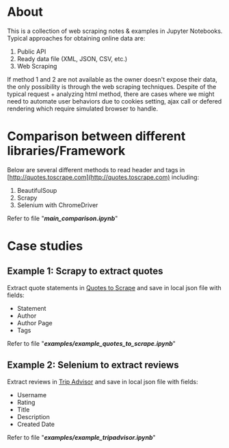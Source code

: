 # About
This is a collection of web scraping notes & examples in Jupyter Notebooks. Typical approaches for obtaining online data are:
1. Public API
2. Ready data file (XML, JSON, CSV, etc.)
3. Web Scraping

If method 1 and 2 are not available as the owner doesn't expose their data, the only possibility is through the web scraping techniques. Despite of the typical request + analyzing html method, there are cases where we might need to automate user behaviors due to cookies setting, ajax call or defered rendering which require simulated browser to handle.

# Comparison between different libraries/Framework
Below are several different methods to read header and tags in [http://quotes.toscrape.com](http://quotes.toscrape.com) including:
1. BeautifulSoup
2. Scrapy
3. Selenium with ChromeDriver

Refer to file "**_main_comparison.ipynb_**"

# Case studies
## Example 1: Scrapy to extract quotes
Extract quote statements in [Quotes to Scrape](http://quotes.toscrape.com) and save in local json file with fields:
* Statement 
* Author
* Author Page
* Tags

Refer to file "**_examples/example_quotes_to_scrape.ipynb_**"

## Example 2: Selenium to extract reviews
Extract reviews in [Trip Advisor](https://www.tripadvisor.com.sg/) and save in local json file with fields:
* Username 
* Rating
* Title
* Description
* Created Date

Refer to file "**_examples/example_tripadvisor.ipynb_**"
